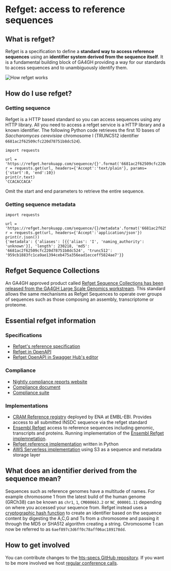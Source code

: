 # Refget: access to reference sequences

## What is refget?

Refget is a specification to define a **standard way to access reference sequences** using an **identifier system derived from the sequence itself**. It is a fundamental building block of GA4GH providing a way for our standards to access sequences and to unambiguously identify them.

![How refget works](refget-big.png)

## How do I use refget?

### Getting sequence

Refget is a HTTP based standard so you can access sequences using any HTTP library. All you need to access a refget service is a HTTP library and a known identifier. The following Python code retrieves the first 10 bases of _Saccharomyces cerevisiae_ chromosome I (TRUNC512 identifier `6681ac2f62509cfc220d78751b8dc524`).

```python3
import requests

url = 'https://refget.herokuapp.com/sequence/{}'.format('6681ac2f62509cfc220d78751b8dc524')
r = requests.get(url, headers={'Accept':'text/plain'}, params={'start':0, 'end':10})
print(r.text)
'CCACACCACA'
```

Omit the start and end parameters to retrieve the entire sequence.

### Getting sequence metadata

```python3
import requests

url = 'https://refget.herokuapp.com/sequence/{}/metadata'.format('6681ac2f62509cfc220d78751b8dc524')
r = requests.get(url, headers={'Accept':'application/json'})
print(r.json())
{'metadata': {'aliases': [{{'alias': 'I', 'naming_authority': 'unknown'}], 'length': 230218, 'md5': '6681ac2f62509cfc220d78751b8dc524', 'trunc512': '959cb1883fc1ca9ae1394ceb475a356ead1ecceff5824ae7'}}
```

## Refget Sequence Collections

An GA4GH approved product called [Refget Sequence Collections has been released from the GA4GH Large Scale Genomics workstream](https://ga4gh.github.io/refget/seqcols/). This standard allows the same mechanisms as Refget Sequences to operate over groups of sequences such as those composing an assembly, transcriptome or proteome. 

## Essential refget information

### Specifications

- [Refget's reference specification](https://ga4gh.github.io/refget/sequences/)
- [Refget in OpenAPI](https://samtools.github.io/hts-specs/pub/refget-openapi.yaml)
- [Refget OpenAPI in Swagger Hub's editor](https://editor.swagger.io/?url=https://raw.githubusercontent.com/samtools/hts-specs/master/pub/refget-openapi.yaml)

### Compliance

- [Nightly compliance reports website](https://andrewyatz.github.io/refget-compliance/)
- [Compliance document](https://compliancedoc.readthedocs.io/en/latest/)
- [Compliance suite](https://github.com/ga4gh/refget-compliance-suite)

### Implementations

- [CRAM Reference registry](https://www.ebi.ac.uk/ena/cram) deployed by ENA at EMBL-EBI. Provides access to all submitted INSDC sequence via the refget standard
- [Ensembl Refget](https://beta.ensembl.org/data/refget/) access to reference sequences including genomic, transcripts and proteins. Running implementation of the [Ensembl Refget implemnetation](https://github.com/Ensembl/ensembl-refget).
- [Refget reference implementation](https://github.com/andrewyatz/refget-server-python) written in Python
- [AWS Serverless implementation](https://github.com/ga4gh/refget-serverless) using S3 as a sequence and metadata storage layer

## What does an identifier derived from the sequence mean?

Sequences such as reference genomes have a multitude of names. For example chromosome 1 from the latest build of the human genome (GRCh38) can be known as `chr1`, `1`, `CM000663.2` or `NC_000001.11`  depending on where you accessed your sequence from. Refget instead uses a [cryptographic hash function](https://en.wikipedia.org/wiki/Cryptographic_hash_function) to create an identifier based on the sequence content by digesting the A,C,G and Ts from a chromosome and passing it through the MD5 or SHA512 algorithm creating a string. Chromosome 1 can now be referred to as `6aef897c3d6ff0c78aff06ac189178dd`.

## How to get involved

You can contribute changes to the [hts-specs GitHub repository](https://github.com/ga4gh/refget). If you want to be more involved we host [regular conference calls](https://docs.google.com/document/d/1B14YzZsvXtjE8TlDmEJm2tS7I8fstSZsxYsTCpIVY34/edit).
